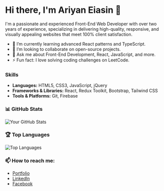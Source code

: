 # Hi there, I'm Ariyan Eiasin 👋

I'm a passionate and experienced Front-End Web Developer with over two years of experience, specializing in delivering high-quality, responsive, and visually appealing websites that meet 100% client satisfaction.

- 🌱 I’m currently learning advanced React patterns and TypeScript.
- 👯 I’m looking to collaborate on open-source projects.
- 💬 Ask me about Front-End Development, React, JavaScript, and more.
- ⚡ Fun fact: I love solving coding challenges on LeetCode.

### Skills

- **Languages:** HTML5, CSS3, JavaScript, jQuery
- **Frameworks & Libraries:** React, Redux Toolkit, Bootstrap, Tailwind CSS
- **Tools & Platforms:** Git, Firebase

### 📊 GitHub Stats
![Your GitHub Stats](https://github-readme-stats.vercel.app/api?username=YourUsername&show_icons=true&theme=radical)

### 🏆 Top Languages
![Top Languages](https://github-readme-stats.vercel.app/api/top-langs/?username=YourUsername&layout=compact&theme=radical)

### 📫 How to reach me:
- [Portfolio](https://portfolio-eiasin.netlify.app/)
- [LinkedIn](https://www.linkedin.com/in/ariyan-eiasin-88725b27b/)
- [Facebook](https://www.facebook.com/ariyan.abara/)

